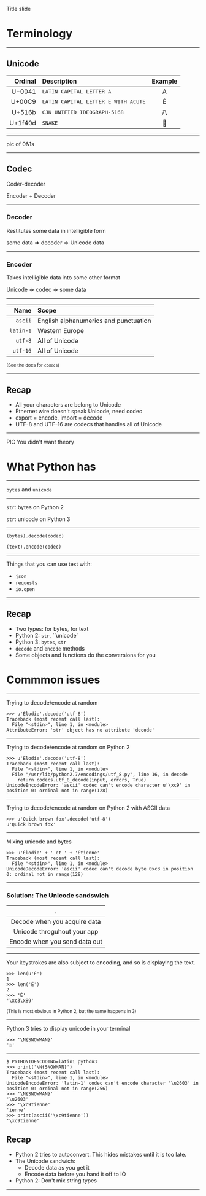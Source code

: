 
Title slide

# Terminology

---

## Unicode

| Ordinal | Description | Example |
| --: | :-- | :--: |
| U+0041 | `LATIN CAPITAL LETTER A` | A |
| U+00C9 | `LATIN CAPITAL LETTER E WITH ACUTE` | É |
| U+516b | `CJK UNIFIED IDEOGRAPH-5168` | 八 |
| U+1f40d | `SNAKE` | 🐍 |

---

pic of 0&1s

---

## Codec

Coder-decoder

Encoder + Decoder

---

### Decoder

Restitutes some data in intelligible form

some data ⇒ decoder ⇒ Unicode data

---

### Encoder

Takes intelligible data into some other format

Unicode ⇒ codec => some data

---

| Name | Scope |
| --: | :-- |
| `ascii` | English alphanumerics and punctuation |
| `latin-1` | Western Europe |
| `utf-8` | All of Unicode |
| `utf-16` | All of Unicode |

<small>(See the docs for `codecs`)</small>

---

## Recap

* All your characters are belong to Unicode
* Ethernet wire doesn't speak Unicode, need codec
* export = encode, import = decode
* UTF-8 and UTF-16 are codecs that handles all of Unicode

---

PIC You didn't want theory


# What Python has

---

`bytes` and `unicode`

---

`str`: bytes on Python 2

`str`: unicode on Python 3

---

    (bytes).decode(codec)

    (text).encode(codec)

---

Things that you can use text with:

- `json`
- `requests`
- `io.open`

---

## Recap

- Two types: for bytes, for text
- Python 2: `str`, ``unicode`
- Python 3: `bytes`, `str`
- `decode` and `encode` methods
- Some objects and functions do the conversions for you


# Commmon issues

---

Trying to decode/encode at random

    >>> u'Élodie'.decode('utf-8')
    Traceback (most recent call last):
      File "<stdin>", line 1, in <module>
    AttributeError: 'str' object has no attribute 'decode'

---

Trying to decode/encode at random on Python 2

    >>> u'Élodie'.decode('utf-8')
    Traceback (most recent call last):
      File "<stdin>", line 1, in <module>
      File "/usr/lib/python2.7/encodings/utf_8.py", line 16, in decode
        return codecs.utf_8_decode(input, errors, True)
    UnicodeEncodeError: 'ascii' codec can't encode character u'\xc9' in position 0: ordinal not in range(128)

---

Trying to decode/encode at random on Python 2 with ASCII data

    >>> u'Quick brown fox'.decode('utf-8')
    u'Quick brown fox'

---

Mixing unicode and bytes

    >>> u'Élodie' + ' et ' + 'Étienne'
    Traceback (most recent call last):
      File "<stdin>", line 1, in <module>
    UnicodeDecodeError: 'ascii' codec can't decode byte 0xc3 in position 0: ordinal not in range(128)

---

### Solution: The Unicode sandswich

| . |
| :--: |
| Decode when you acquire data |
| Unicode throguhout your app |
| Encode when you send data out |

---

Your keystrokes are also subject to encoding, and so is displaying the text.

    >>> len(u'É')
    1
    >>> len('É')
    2
    >>> 'É'
    '\xc3\x89'

<small>(This is most obvious in Python 2, but the same happens in 3)</small>


---

Python 3 tries to display unicode in your terminal

    >>> '\N{SNOWMAN}'
    '☃'

---

    $ PYTHONIOENCODING=latin1 python3
    >>> print('\N{SNOWMAN}')
    Traceback (most recent call last):
      File "<stdin>", line 1, in <module>
    UnicodeEncodeError: 'latin-1' codec can't encode character '\u2603' in position 0: ordinal not in range(256)
    >>> '\N{SNOWMAN}'
    '\u2603'
    >>> '\xc9tienne'
    'ienne'
    >>> print(ascii('\xc9tienne'))
    '\xc9tienne'


## Recap

- Python 2 tries to autoconvert. This hides mistakes until it is too late.
- The Unicode sandwich:
  - Decode data as you get it
  - Encode data before you hand it off to IO
- Python 2: Don't mix string types

---


